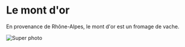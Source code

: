 Le mont d'or
============

En provenance de Rhône-Alpes, le mont d'or est un fromage de vache.

![Super photo](http://upload.wikimedia.org/wikipedia/commons/thumb/3/3b/Mont_d%27or_chaud.jpg/800px-Mont_d%27or_chaud.jpg)

